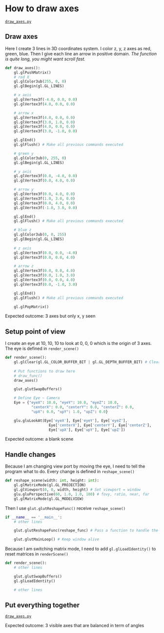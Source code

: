 # How to draw axes

[`draw_axes.py`](draw_axes.py)

## Draw axes

Here I create 3 lines in 3D coordinates system. I color z, y, z axes as red, green, blue. Then I give each line an arrow in positive domain. *The function is quite long, you might want scroll fast.*

```python
def draw_axes():
    gl.glPushMatrix()
    # red X
    gl.glColor3ub(255, 0, 0)
    gl.glBegin(gl.GL_LINES)

    # x axis
    gl.glVertex3f(-4.0, 0.0, 0.0)
    gl.glVertex3f(4.0, 0.0, 0.0)

    # arrow x
    gl.glVertex3f(4.0, 0.0, 0.0)
    gl.glVertex3f(3.0, 1.0, 0.0)
    gl.glVertex3f(4.0, 0.0, 0.0)
    gl.glVertex3f(3.0, -1.0, 0.0)

    gl.glEnd()
    gl.glFlush() # Make all previous commands executed

    # green y
    gl.glColor3ub(0, 255, 0)
    gl.glBegin(gl.GL_LINES)

    # y axis
    gl.glVertex3f(0.0, -4.0, 0.0)
    gl.glVertex3f(0.0, 4.0, 0.0)

    # arrow y
    gl.glVertex3f(0.0, 4.0, 0.0)
    gl.glVertex3f(1.0, 3.0, 0.0)
    gl.glVertex3f(0.0, 4.0, 0.0)
    gl.glVertex3f(-1.0, 3.0, 0.0)

    gl.glEnd()
    gl.glFlush() # Make all previous commands executed

    # blue z
    gl.glColor3ub(0, 0, 255)
    gl.glBegin(gl.GL_LINES)
    
    # z axis
    gl.glVertex3f(0.0, 0.0, -4.0)
    gl.glVertex3f(0.0, 0.0, 4.0)

    # arrow z
    gl.glVertex3f(0.0, 0.0, 4.0)
    gl.glVertex3f(0.0, 1.0, 3.0)
    gl.glVertex3f(0.0, 0.0, 4.0)
    gl.glVertex3f(0.0, -1.0, 3.0)

    gl.glEnd()
    gl.glFlush() # Make all previous commands executed

    gl.glPopMatrix()
```

Expected outcome: 3 axes but only x, y seen

## Setup point of view

I create an eye at 10, 10, 10 to look at 0, 0, 0 which is the origin of 3 axes. The eye is defined in `render_scene()`

```python
def render_scene():
    gl.glClear(gl.GL_COLOR_BUFFER_BIT | gl.GL_DEPTH_BUFFER_BIT) # Clear everything in scene
    
    # Put functions to draw here
    # draw_func()    
    draw_axes()

    glut.glutSwapBuffers()

    # Define Eye ~ Camera
    Eye = {"eyeX": 10.0, "eyeY": 10.0, "eyeZ": 10.0,
            "centerX": 0.0, "centerY": 0.0, "centerZ": 0.0,
            "upX": 0.0, "upY": 1.0, "upZ": 0.0}

    glu.gluLookAt(Eye['eyeX'], Eye['eyeY'], Eye['eyeZ'],
                    Eye['centerX'], Eye['centerY'], Eye['centerZ'],
                    Eye['upX'], Eye['upY'], Eye['upZ'])
```

Expected outcome: a blank scene

## Handle changes

Because I am changing view port by moving the eye, I need to tell the program what to do. Every change is defined in `reshape_scene()`

```python
def reshape_scene(width: int, height: int):
    gl.glMatrixMode(gl.GL_PROJECTION)
    gl.glViewport(0, 0, width, height) # Set viewport = window
    glu.gluPerspective(60, 1.0, 1.0, 100) # fovy, ratio, near, far
    gl.glMatrixMode(gl.GL_MODELVIEW)
```

Then I use `glut.glutReshapeFunc()` receive `reshape_scene()`

```python
if __name__ == '__main__':
    # other lines

    glut.glutReshapeFunc(reshape_func) # Pass a function to handle the change

    glut.glutMainLoop() # Keep window alive
```

Because I am switching matrix mode, I need to add `gl.glLoadIdentity()` to reset matrices in `renderScene()`

```python
def render_scene():
    # other lines

    glut.glutSwapBuffers()
    gl.glLoadIdentity()

    # other lines
```

## Put everything together

[`draw_axes.py`](draw_axes.py)

Expected outcome: 3 visible axes that are balanced in term of angles

